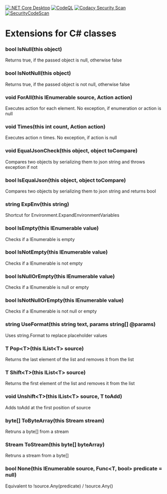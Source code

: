 [![.NET Core Desktop](https://github.com/deBabbbe/ClassExtensions/actions/workflows/dotnet-desktop.yml/badge.svg)](https://github.com/deBabbbe/ClassExtensions/actions/workflows/dotnet-desktop.yml)
[![CodeQL](https://github.com/deBabbbe/ClassExtensions/actions/workflows/codeql.yml/badge.svg)](https://github.com/deBabbbe/ClassExtensions/actions/workflows/codeql.yml)
[![Codacy Security Scan](https://github.com/deBabbbe/ClassExtensions/actions/workflows/codacy.yml/badge.svg)](https://github.com/deBabbbe/ClassExtensions/actions/workflows/codacy.yml)
[![SecurityCodeScan](https://github.com/deBabbbe/ClassExtensions/actions/workflows/securitycodescan.yml/badge.svg)](https://github.com/deBabbbe/ClassExtensions/actions/workflows/securitycodescan.yml)

# Extensions for C# classes

### bool IsNull(this object)

Returns true, if the passed object is null, otherwise false

### bool IsNotNull(this object)

Returns true, if the passed object is not null, otherwise false

### void ForAll(this IEnumerable<T> source, Action<T> action)

Executes action for each element. No exception, if enumeration or action is null

### void Times(this int count, Action<int> action)

Executes action n times. No exception, if action is null

### void EqualJsonCheck(this object, object toCompare)

Compares two objects by serializing them to json string and throws exception if not

### bool IsEqualJson(this object, object toCompare)

Compares two objects by serializing them to json string and returns bool

### string ExpEnv(this string)

Shortcut for Environment.ExpandEnvironmentVariables

### bool IsEmpty(this IEnumerable value)

Checks if a IEnumerable is empty

### bool IsNotEmpty(this IEnumerable value)

Checks if a IEnumerable is not empty

### bool IsNullOrEmpty(this IEnumerable value)

Checks if a IEnumerable is null or empty

### bool IsNotNullOrEmpty(this IEnumerable value)

Checks if a IEnumerable is not null or empty

### string UseFormat(this string text, params string[] @params)

Uses string.Format to replace placeholder values

### T Pop\<T\>(this IList\<T\> source)

Returns the last element of the list and removes it from the list

### T Shift\<T\>(this IList\<T\> source)

Returns the first element of the list and removes it from the list

### void Unshift\<T\>(this IList\<T\> source, T toAdd)

Adds toAdd at the first position of source

### byte[] ToByteArray(this Stream stream)

Retruns a byte[] from a stream

### Stream ToStream(this byte[] byteArray)

Retruns a stream from a byte[]

### bool None<T>(this IEnumerable<T> source, Func<T, bool> predicate = null)
Equivalent to !source.Any(predicate) / !source.Any()